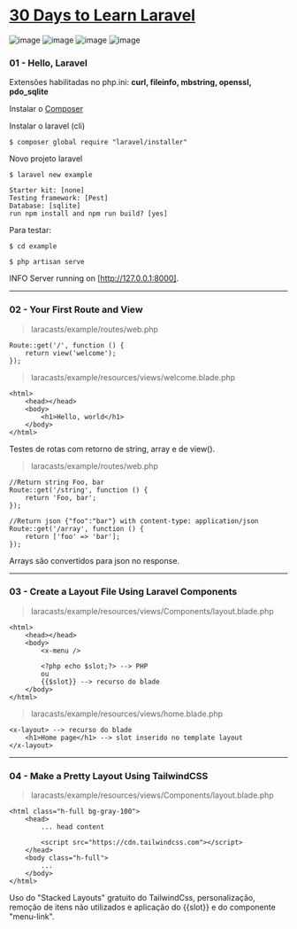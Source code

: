 # [30 Days to Learn Laravel](https://laracasts.com/series/30-days-to-learn-laravel-11)

![image](https://img.shields.io/badge/PHP-777BB4?style=for-the-badge&logo=php&logoColor=white)
![image](https://img.shields.io/badge/Laravel-FF2D20?style=for-the-badge&logo=laravel&logoColor=white)
![image](https://img.shields.io/badge/Sqlite-003B57?style=for-the-badge&logo=sqlite&logoColor=white)
![image](https://img.shields.io/badge/Composer-885630?style=for-the-badge&logo=Composer&logoColor=white)

### 01 - Hello, Laravel

Extensões habilitadas no php.ini: **curl, fileinfo, mbstring, openssl, pdo_sqlite**

Instalar o [Composer](https://getcomposer.org/)

Instalar o laravel (cli)

`$ composer global require "laravel/installer"`

Novo projeto laravel

`$ laravel new example`

    Starter kit: [none]
    Testing framework: [Pest]
    Database: [sqlite]
    run npm install and npm run build? [yes]

Para testar:

`$ cd example`

`$ php artisan serve`

INFO  Server running on [http://127.0.0.1:8000].
___

### 02 - Your First Route and View

>laracasts/example/routes/web.php
````
Route::get('/', function () {
    return view('welcome');
});

````


>laracasts/example/resources/views/welcome.blade.php
````
<html>
    <head></head>
    <body>
        <h1>Hello, world</h1>
    </body>
</html>

````

Testes de rotas com retorno de string, array e de view().
>laracasts/example/routes/web.php
````
//Return string Foo, bar
Route::get('/string', function () {
    return 'Foo, bar';
});

//Return json {"foo":"bar"} with content-type: application/json
Route::get('/array', function () {
    return ['foo' => 'bar'];
});

````

Arrays são convertidos para json no response.
___

### 03 - Create a Layout File Using Laravel Components

>laracasts/example/resources/views/Components/layout.blade.php
````
<html>
    <head></head>
    <body>
        <x-menu />

        <?php echo $slot;?> --> PHP
        ou
        {{$slot}} --> recurso do blade
    </body>
</html>

````

>laracasts/example/resources/views/home.blade.php
````
<x-layout> --> recurso do blade
    <h1>Home page</h1> --> slot inserido no template layout
</x-layout>

````
___

### 04 - Make a Pretty Layout Using TailwindCSS
>laracasts/example/resources/views/Components/layout.blade.php
````
<html class="h-full bg-gray-100">
    <head>
        ... head content

        <script src="https://cdn.tailwindcss.com"></script>
    </head>
    <body class="h-full">
        ...
    </body>
</html>

````
Uso do "Stacked Layouts" gratuito do TailwindCss, personalização, remoção de itens não utilizados e aplicação do {{slot}} e do componente "menu-link".
